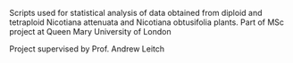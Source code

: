 

Scripts used for statistical analysis of data obtained from diploid and tetraploid Nicotiana attenuata and Nicotiana obtusifolia plants.
Part of MSc project at Queen Mary University of London

Project supervised by Prof. Andrew Leitch

